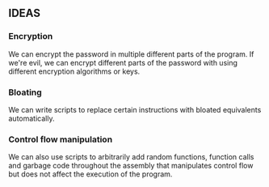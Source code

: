 ## IDEAS

### Encryption
We can encrypt the password in multiple different parts of the program. If we're evil, we can encrypt different parts of the password with using different encryption algorithms or keys.

### Bloating
We can write scripts to replace certain instructions with bloated equivalents automatically.

### Control flow manipulation 
We can also use scripts to arbitrarily add random functions, function calls and garbage code throughout the assembly that manipulates control flow but does not affect the execution of the program.
